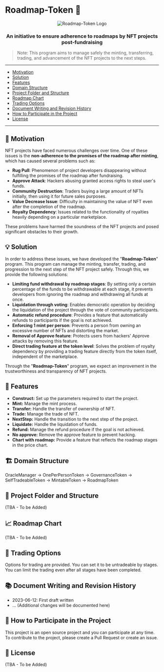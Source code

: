 # Roadmap-Token 🚀
<div align="center">
    <img src="https://v1.gaiaprotocol.com/images/logo/gaia-protocol-text.png" alt="Roadmap-Token Logo">
    <h3>An initiative to ensure adherence to roadmaps by NFT projects post-fundraising</h3>
</div>

> Note: This program aims to manage safely the minting, transferring, trading, and advancement of the NFT projects to the next steps.

---

- [Motivation](#-motivation)
- [Solution](#-solution)
- [Features](#-features)
- [Domain Structure](#-domain-structure)
- [Project Folder and Structure](#-project-folder-and-structure)
- [Roadmap Chart](#-roadmap-chart)
- [Trading Options](#-trading-options)
- [Document Writing and Revision History](#-document-writing-and-revision-history)
- [How to Participate in the Project](#-how-to-participate-in-the-project)
- [License](#-license)

---

## 🎯 Motivation

NFT projects have faced numerous challenges over time. One of these issues is the **non-adherence to the promises of the roadmap after minting**, which has caused several problems such as:

- **Rug Pull**: Phenomenon of project developers disappearing without fulfilling the promises of the roadmap after fundraising.
- **Approve Attack**: Hackers abusing granted access rights to steal user's funds.
- **Community Destruction**: Traders buying a large amount of NFTs initially, then using it for future sales purposes.
- **Value Decrease Issue**: Difficulty in maintaining the value of NFT even after the completion of the roadmap.
- **Royalty Dependency**: Issues related to the functionality of royalties heavily depending on a particular marketplace.

These problems have harmed the soundness of the NFT projects and posed significant obstacles to their growth.

## 💡 Solution

In order to address these issues, we have developed the "**Roadmap-Token**" program. This program can manage the minting, transfer, trading, and progression to the next step of the NFT project safely. Through this, we provide the following solutions:

- **Limiting fund withdrawal by roadmap stages**: By setting only a certain percentage of the funds to be withdrawable at each stage, it prevents developers from ignoring the roadmap and withdrawing all funds at once.
- **Liquidation through voting**: Enables democratic operation by deciding the liquidation of the project through the vote of community participants.
- **Automatic refund procedure**: Provides a feature that automatically refunds to participants if the goal is not achieved.
- **Enforcing 1 mint per person**: Prevents a person from owning an excessive number of NFTs and distorting the market.
- **Removal of Approve feature**: Protects users from hackers' Approve attacks by removing this feature.
- **Direct trading feature at the token level**: Solves the problem of royalty dependency by providing a trading feature directly from the token itself, independent of the marketplace.

Through the "**Roadmap-Token**" program, we expect an improvement in the trustworthiness and transparency of NFT projects.

## 🔧 Features
- **Construct:** Set up the parameters required to start the project.
- **Mint:** Manage the mint process.
- **Transfer:** Handle the transfer of ownership of NFT.
- **Trade:** Manage the trade of NFT.
- **NextStep:** Handle the transition to the next step of the project.
- **Liquidate:** Handle the liquidation of funds.
- **Refund:** Manage the refund procedure if the goal is not achieved.
- **No approve:** Remove the approve feature to prevent hacking.
- **Chart with roadmap:** Provide a feature that reflects the roadmap stages in the price chart.

## 🏗️ Domain Structure
OracleManager -> OnePerPersonToken -> GovernanceToken -> SelfTradeableToken -> MintableToken -> RoadmapToken

## 📂 Project Folder and Structure
(TBA - To be Added)

## 📈 Roadmap Chart
(TBA - To be Added)

## 📝 Trading Options
Options for trading are provided. You can set it to be untradeable by stages. You can limit the trading even after all stages have been completed.

## 📚 Document Writing and Revision History
- 2023-06-12: First draft written
- ... (Additional changes will be documented here)

## 🤝 How to Participate in the Project
This project is an open source project and you can participate at any time. To contribute to the project, please create a Pull Request or create an issue.

## 📄 License
(TBA - To be Added)
